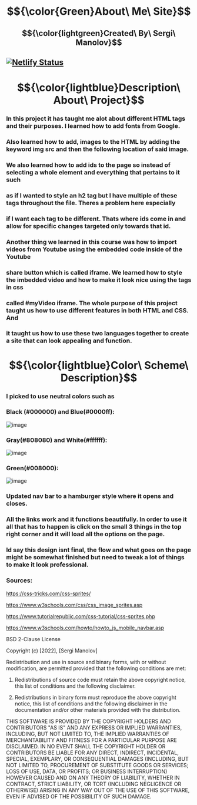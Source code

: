# $${\color{Green}About\ Me\ Site}$$
##  $${\color{lightgreen}Created\ By\ Sergi\ Manolov}$$
## [![Netlify Status](https://api.netlify.com/api/v1/badges/e06c758d-3f3b-4a86-b0fd-38ddb864e299/deploy-status)](https://app.netlify.com/sites/about-sergi-m/deploys)
#  $${\color{lightblue}Description\ About\ Project}$$
### In this project it has taught me alot about different HTML tags and their purposes. I learned how to add fonts from Google.
### Also learned how to add, images to the HTML by adding the keyword img src and then the following location of said image. 
### We also learned how to add ids to the page so instead of selecting a whole element and everything that pertains to it such 
### as if I wanted to style an h2 tag but I have multiple of these tags throughout the file. Theres a problem here especially
### if I want each tag to be different. Thats where ids come in and allow for specific changes targeted only towards that id.
### Another thing we learned in this course was how to import videos from Youtube using the embedded code inside of the Youtube
### share button which is called iframe. We learned how to style the imbedded video and how to make it look nice using the tags in css
### called #myVideo iframe. The whole purpose of this project taught us how to use different features in both HTML and CSS. And
### it taught us how to use these two languages together to create a site that can look appealing and function.
# $${\color{lightblue}Color\ Scheme\ Description}$$
### I picked to use neutral colors such as 

### Black (#000000) and Blue(#0000ff):
![image](https://user-images.githubusercontent.com/67722057/206270449-ba6983ce-1520-4179-98a1-ee1a69d4d930.png)

### Gray(#808080) and White(#ffffff): 
![image](https://user-images.githubusercontent.com/67722057/206270511-516721cc-297e-48e8-a26f-1fb49fe9aa7f.png)

### Green(#008000):
![image](https://user-images.githubusercontent.com/67722057/206270281-bda72ad7-83aa-43ab-8388-d7bd1244ddd1.png)

### Updated nav bar to a hamburger style where it opens and closes. 
### All the links work and it functions beautifully. In order to use it all that has to happen is click on the small 3 things in the top right corner and it will load all the options on the page.

### Id say this design isnt final, the flow and what goes on the page might be somewhat finished but need to tweak a lot of things to make it look professional. 

### Sources:

https://css-tricks.com/css-sprites/

https://www.w3schools.com/css/css_image_sprites.asp

https://www.tutorialrepublic.com/css-tutorial/css-sprites.php

https://www.w3schools.com/howto/howto_js_mobile_navbar.asp


BSD 2-Clause License

Copyright (c) [2022], [Sergi Manolov]

Redistribution and use in source and binary forms, with or without
modification, are permitted provided that the following conditions are met:

1. Redistributions of source code must retain the above copyright notice, this
   list of conditions and the following disclaimer.

2. Redistributions in binary form must reproduce the above copyright notice,
   this list of conditions and the following disclaimer in the documentation
   and/or other materials provided with the distribution.

THIS SOFTWARE IS PROVIDED BY THE COPYRIGHT HOLDERS AND CONTRIBUTORS "AS IS"
AND ANY EXPRESS OR IMPLIED WARRANTIES, INCLUDING, BUT NOT LIMITED TO, THE
IMPLIED WARRANTIES OF MERCHANTABILITY AND FITNESS FOR A PARTICULAR PURPOSE ARE
DISCLAIMED. IN NO EVENT SHALL THE COPYRIGHT HOLDER OR CONTRIBUTORS BE LIABLE
FOR ANY DIRECT, INDIRECT, INCIDENTAL, SPECIAL, EXEMPLARY, OR CONSEQUENTIAL
DAMAGES (INCLUDING, BUT NOT LIMITED TO, PROCUREMENT OF SUBSTITUTE GOODS OR
SERVICES; LOSS OF USE, DATA, OR PROFITS; OR BUSINESS INTERRUPTION) HOWEVER
CAUSED AND ON ANY THEORY OF LIABILITY, WHETHER IN CONTRACT, STRICT LIABILITY,
OR TORT (INCLUDING NEGLIGENCE OR OTHERWISE) ARISING IN ANY WAY OUT OF THE USE
OF THIS SOFTWARE, EVEN IF ADVISED OF THE POSSIBILITY OF SUCH DAMAGE.
